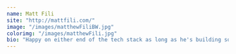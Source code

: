 ```yaml
---
name: Matt Fili
site: "http://mattfili.com/"
image: "/images/matthewFiliBW.jpg"
colorimg: "/images/matthewFili.jpg"
bio: "Happy on either end of the tech stack as long as he's building something.  Ex-strategy consultant, ex-investment banker, ex-sales professional so he's comfortable wearing a few different hats. A few of his favorite things: late night coding, making deals happen, collaborating on big ideas."
---
```

